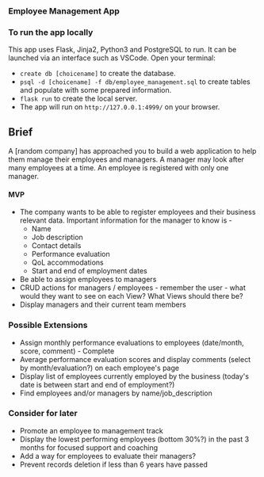 ### Employee Management App

### To run the app locally
This app uses Flask, Jinja2, Python3 and PostgreSQL to run. It can be launched via an interface such as VSCode.
Open your terminal:
- ```create db [choicename]``` to create the database.
- ```psql -d [choicename] -f db/employee_management.sql``` to create tables and populate with some prepared information.
- ```flask run``` to create the local server.
- The app will run on ```http://127.0.0.1:4999/``` on your browser.

## Brief

A [random company] has approached you to build a web application to help them manage their employees and managers. A manager may look after many employees at a time. An employee is registered with only one manager.

#### MVP

- The company wants to be able to register employees and their business relevant data. Important information for the manager to know is -
  - Name
  - Job description
  - Contact details
  - Performance evaluation
  - QoL accommodations
  - Start and end of employment dates 
- Be able to assign employees to managers
- CRUD actions for managers / employees - remember the user - what would they want to see on each View? What Views should there be?
- Display managers and their current team members

### Possible Extensions

- Assign monthly performance evaluations to employees (date/month, score, comment) - Complete
- Average performance evaluation scores and display comments (select by month/evaluation?) on each employee's page
- Display list of employees currently employed by the business (today's date is between start and end of employment?)
- Find employees and/or managers by name/job_description

### Consider for later
- Promote an employee to management track
- Display the lowest performing employees (bottom 30%?) in the past 3 months for focused support and coaching
- Add a way for employees to evaluate their managers?
- Prevent records deletion if less than 6 years have passed
